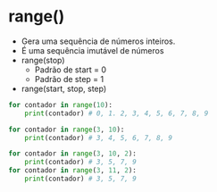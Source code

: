 # range()
- Gera uma sequência de números inteiros.
- É uma sequência imutável de números
- range(stop)
    - Padrão de start = 0
    - Padrão de step = 1
- range(start, stop, step)

```python
for contador in range(10):
    print(contador) # 0, 1. 2, 3, 4, 5, 6, 7, 8, 9
```  

```python
for contador in range(3, 10):
    print(contador) # 3, 4, 5, 6, 7, 8, 9
```  

```python
for contador in range(3, 10, 2):
    print(contador) # 3, 5, 7, 9
for contador in range(3, 11, 2):
    print(contador) # 3, 5, 7, 9
```  